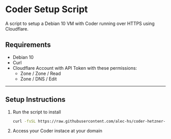# Coder Setup Script

A script to setup a Debian 10 VM with Coder running over HTTPS using Cloudflare.

## Requirements

- Debian 10
- Curl
- Cloudflare Account with API Token with these permissions:
  - Zone / Zone / Read
  - Zone / DNS / Edit

---

## Setup Instructions

1. Run the script to install

    ```bash
    curl -fsSL https://raw.githubusercontent.com/alec-hs/coder-hetzner-setup/main/install.sh | sh 
    ```

2. Access your Coder instace at your domain
